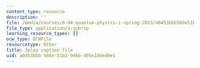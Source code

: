 ```yaml
---
content_type: resource
description: ''
file: /media/courses/8-04-quantum-physics-i-spring-2013/a0453bbb588e51b29d6b495e10de40e1_VSqpYPgxcps.vtt
file_type: application/x-subrip
learning_resource_types: []
ocw_type: OCWFile
resourcetype: Other
title: 3play caption file
uid: a0453bbb-588e-51b2-9d6b-495e10de40e1
---
```

